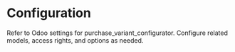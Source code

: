 # Configuration

Refer to Odoo settings for purchase_variant_configurator. Configure related models, access rights, and options as needed.

